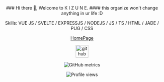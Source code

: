 <center>
### Hi there 👋, Welcome to K I Z U N E.
#### this organize won't change anything in ur life :D

Skills: VUE JS / SVELTE / EXPRESSJS / NODEJS / JS / TS / HTML / JADE / PUG / CSS

[HomePage](https://kizune.caffe.quest)


[<img src='https://cdn.jsdelivr.net/npm/simple-icons@3.0.1/icons/github.svg' alt='github' height='40'>](https://github.com/KIZUNEParty)  

![GitHub metrics](https://metrics.lecoq.io/KIZUNEParty)  

![Profile views](https://gpvc.arturio.dev/KIZUNEParty)  

</center>

